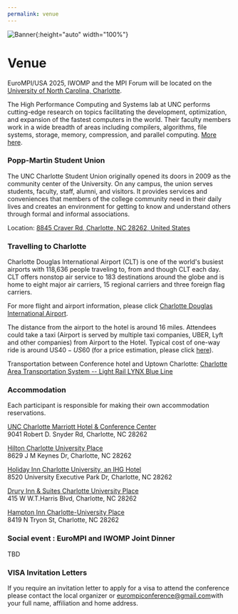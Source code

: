 ```yaml
---
permalink: venue
---
```


![Banner](/assets/Charlotte1.png){:height="auto" width="100%"}

<h1>Venue</h1>

<p>EuroMPI/USA 2025, IWOMP and the MPI Forum will be located on the <a href="https://www.charlotte.edu/">University of North Carolina, Charlotte</a>.</p>


The High Performance Computing and Systems lab at UNC performs cutting-edge research on topics facilitating the development, optimization, and expansion of the fastest computers in the world. Their faculty members work in a wide breadth of areas including compilers, algorithms, file systems, storage, memory, compression, and parallel computing. <a href="https://hpcs.charlotte.edu/">More here</a>.


<h3>Popp-Martin Student Union</h3>


The UNC Charlotte Student Union originally opened its doors in 2009 as the community center of the University. On any campus, the union serves students, faculty, staff, alumni, and visitors. It provides services and conveniences that members of the college community need in their daily lives and creates an environment for getting to know and understand others through formal and informal associations.

Location: <a href="https://www.google.com/maps/place//data=!4m2!3m1!1s0x88541c1aa0fb0183:0xf16d9339550a868e?sa=X&ved=1t:8290&ictx=111">8845 Craver Rd, Charlotte, NC 28262, United States</a>


<h3>Travelling to Charlotte</h3>


Charlotte Douglas International Airport (CLT) is one of the world's busiest airports with 118,636 people traveling to, from and though CLT each day. CLT offers nonstop air service to 183 destinations around the globe and is home to eight major air carriers, 15 regional carriers and three foreign flag carriers.

For more flight and airport information, please click [Charlotte Douglas International Airport](https://www.cltairport.com/).

The distance from the airport to the hotel is around 16 miles. Attendees could take a taxi (Airport is served by multiple taxi companies, UBER, Lyft and other companies) from Airport to the Hotel. Typical cost of one-way ride is around US$40-US$60 (for a price estimation, please click [here](https://www.taxi-calculator.com/)).

Transportation between Conference hotel and Uptown Charlotte: [Charlotte Area Transportation System -- Light Rail LYNX Blue Line](https://www.charlottenc.gov/CATS/Rail/Rail-Routes-and-Schedules)

<h3>Accommodation</h3>

<it>Each participant is responsible for making their own accommodation reservations.</it>

<a href="https://www.marriott.com/en-us/hotels/cltmu-unc-charlotte-marriott-hotel-and-conference-center/overview/">UNC Charlotte Marriott Hotel & Conference Center</a><br>
9041 Robert D. Snyder Rd, Charlotte, NC 28262

<a href="https://www.hilton.com/en/hotels/clthuhf-hilton-charlotte-university-place/">Hilton Charlotte University Place</a><br>
8629 J M Keynes Dr, Charlotte, NC 28262

<a href="https://www.ihg.com/holidayinn/hotels/us/en/charlotte/cltup/hoteldetail">Holiday Inn Charlotte University, an IHG Hotel</a><br>
8520 University Executive Park Dr, Charlotte, NC 28262

<a href="https://www.druryhotels.com/locations/charlotte-nc/drury-inn-and-suites-charlotte-university-place">Drury Inn & Suites Charlotte University Place</a><br>
415 W W.T.Harris Blvd, Charlotte, NC 28262

<a href="https://www.hilton.com/en/hotels/cltuvhx-hampton-charlotte-university-place/">Hampton Inn Charlotte-University Place</a><br>
8419 N Tryon St, Charlotte, NC 28262


<h3>Social event : EuroMPI and IWOMP Joint Dinner</h3>

TBD


<h3>VISA Invitation Letters</h3>

If you require an invitation letter to apply for a visa to attend the conference please contact the local organizer or <a href="mailto:eurompiconference@gmail.com">eurompiconference@gmail.com</a>with your full name, affiliation and home address.
